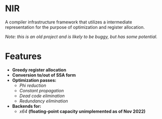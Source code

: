 # NIR

A compiler infrastructure framework that utilizes a intermediate representation for the purpose of optimization and register allocation.

*Note: this is an old project and is likely to be buggy, but has some potential.*

# Features
- **Greedy register allocation**
- **Conversion to/out of SSA form**
- **Optimization passes:**
  - _Phi reduction_
  - _Constant propagation_
  - _Dead code elimination_
  - _Redundancy elimination_
- **Backends for:**
  - _x64_ __(floating-point capacity unimplemented as of Nov 2022)__